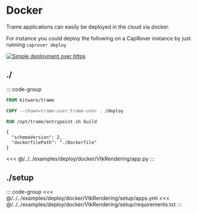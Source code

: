 # Docker

Trame applications can easily be deployed in the cloud via docker.

For instance you could deploy the following on a CapRover instance by just running `caprover deploy`

[![Simple deployment over https](/assets/images/deployment/cone-caprover.png)](https://github.com/Kitware/trame-app-cone)


## ./

::: code-group

```Dockerfile
FROM kitware/trame

COPY --chown=trame-user:trame-user . /deploy

RUN /opt/trame/entrypoint.sh build

```

```captain-definition
{
  "schemaVersion": 2,
  "dockerfilePath": "./Dockerfile"
}
```
<<< @/../../examples/deploy/docker/VtkRendering/app.py
:::

## ./setup

::: code-group
<<< @/../../examples/deploy/docker/VtkRendering/setup/apps.yml
<<< @/../../examples/deploy/docker/VtkRendering/setup/requirements.txt
:::

